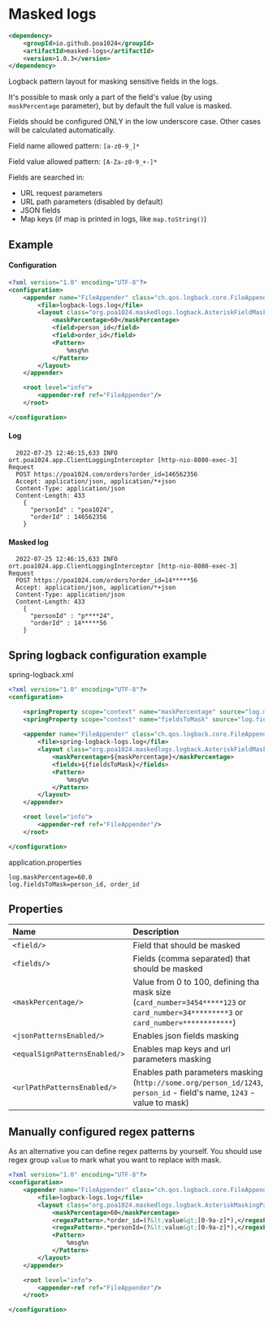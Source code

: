 # Masked logs

```xml
<dependency>
    <groupId>io.github.poa1024</groupId>
    <artifactId>masked-logs</artifactId>
    <version>1.0.3</version>
</dependency>
```

Logback pattern layout for masking sensitive fields in 
the logs. 

It's possible to mask only a part of the field's value (by using `maskPercentage` parameter),
but by default the full value is masked. 

Fields should be configured ONLY in the low underscore case.
Other cases will be calculated automatically.

Field name allowed pattern: `[a-z0-9_]*` 

Field value allowed pattern: `[A-Za-z0-9_+-]*`

Fields are searched in:

* URL request parameters
* URL path parameters (disabled by default)
* JSON fields
* Map keys (if map is printed in logs, like `map.toString()`)

## Example
    
#### Configuration
```xml
<?xml version="1.0" encoding="UTF-8"?>
<configuration>
    <appender name="FileAppender" class="ch.qos.logback.core.FileAppender">
        <file>logback-logs.log</file>
        <layout class="org.poa1024.maskedlogs.logback.AsteriskFieldMaskingPatternLayout">
            <maskPercentage>60</maskPercentage>
            <field>person_id</field>
            <field>order_id</field>
            <Pattern>
                %msg%n
            </Pattern>
        </layout>
    </appender>

    <root level="info">
        <appender-ref ref="FileAppender"/>
    </root>

</configuration>
```
 
#### Log
```log
  2022-07-25 12:46:15,633 INFO ort.poa1024.app.ClientLoggingInterceptor [http-nio-8080-exec-3] Request
  POST https://poa1024.com/orders?order_id=146562356
  Accept: application/json, application/*+json
  Content-Type: application/json
  Content-Length: 433
    {
      "personId" : "poa1024",
      "orderId" : 146562356
    }
```

#### Masked log
```log
  2022-07-25 12:46:15,633 INFO ort.poa1024.app.ClientLoggingInterceptor [http-nio-8080-exec-3] Request
  POST https://poa1024.com/orders?order_id=14*****56
  Accept: application/json, application/*+json
  Content-Type: application/json
  Content-Length: 433
    {
      "personId" : "p****24",
      "orderId" : 14*****56
    }
```

## Spring logback configuration example

spring-logback.xml
```xml
<?xml version="1.0" encoding="UTF-8"?>
<configuration>

    <springProperty scope="context" name="maskPercentage" source="log.maskPercentage"/>
    <springProperty scope="context" name="fieldsToMask" source="log.fieldsToMask"/>
    
    <appender name="FileAppender" class="ch.qos.logback.core.FileAppender">
        <file>spring-logback-logs.log</file>
        <layout class="org.poa1024.maskedlogs.logback.AsteriskFieldMaskingPatternLayout">
            <maskPercentage>${maskPercentage}</maskPercentage>
            <fields>${fieldsToMask}</fields>
            <Pattern>
                %msg%n
            </Pattern>
        </layout>
    </appender>

    <root level="info">
        <appender-ref ref="FileAppender"/>
    </root>

</configuration>
```

application.properties

```properties
log.maskPercentage=60.0
log.fieldsToMask=person_id, order_id
```

## Properties

| Name | Description | Default |
|:-----|:------------|:--------|
| `<field/>` | Field that should be masked | none |       
| `<fields/>` | Fields (comma separated) that should be masked | none |        
| `<maskPercentage/>` | Value from 0 to 100, defining tha mask size (`card_number=3454*****123` or `card_number=34*********3` or `card_number=************`) | 100% |        
| `<jsonPatternsEnabled/>` | Enables json fields masking | true |        
| `<equalSignPatternsEnabled/>` | Enables map keys and url parameters masking | true |        
| `<urlPathPatternsEnabled/>` | Enables path parameters masking (`http://some.org/person_id/1243`, `person_id` - field's name, `1243` - value to mask) | false |        

## Manually configured regex patterns

As an alternative you can define regex patterns by yourself. You should use regex group `value` to mark what you want to replace with mask.

```xml
<?xml version="1.0" encoding="UTF-8"?>
<configuration>
    <appender name="FileAppender" class="ch.qos.logback.core.FileAppender">
        <file>logback-logs.log</file>
        <layout class="org.poa1024.maskedlogs.logback.AsteriskMaskingPatternLayout">
            <maskPercentage>60</maskPercentage>
            <regexPattern>.*order_id=(?&lt;value&gt;[0-9a-z]*),</regexPattern>
            <regexPattern>.*personId=(?&lt;value&gt;[0-9a-z]*),</regexPattern>
            <Pattern>
                %msg%n
            </Pattern>
        </layout>
    </appender>

    <root level="info">
        <appender-ref ref="FileAppender"/>
    </root>

</configuration>
```